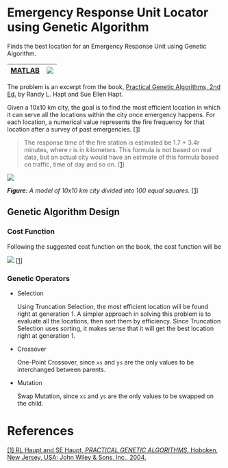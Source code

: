 # Emergency Response Unit Locator using Genetic Algorithm
Finds the best location for an Emergency Response Unit using Genetic Algorithm.

| [MATLAB](https://www.mathworks.com/videos/whats-new-in-matlab-in-r2015b-and-r2016a-120995.html) | ![](https://cdn.rawgit.com/raymelon/EmergencyResponseUnitLocator/b62eda41/misc/MALTAB-R2015b-orange.svg) |
|-|-|

The problem is an excerpt from the book, [Practical Genetic Algorithms, 2nd Ed.](https://www.researchgate.net/profile/Sue_Haupt/publication/37405956_Practical_Genetic_Algorithms/links/0912f5092a761d8b04000000/Practical-Genetic-Algorithms.pdf) 
by Randy L. Hapt and Sue Ellen Hapt.

Given a 10x10 km city, the goal is to find the most efficient location in which it can serve all the locations within the city
once emergency happens. For each location, a numerical value represents the fire frequency for that location after a survey of past emergencies. [[1]]

> The response time of the fire station is estimated be 1.7 + 3.4r minutes, where r is in
kilometers. This formula is not based on real data, but an actual city would have an
estimate of this formula based on traffic, time of day and so on.  [[1]]

![](https://github.com/raymelon/EmergencyResponseUnitLocator/blob/master/misc/model.JPG)

***Figure:** A model of 10x10 km city divided into 100 equal squares.*  [[1]]

## Genetic Algorithm Design

### Cost Function
Following the suggested cost function on the book, the cost function will be

![](https://github.com/raymelon/EmergencyResponseUnitLocator/blob/master/misc/cost.JPG)  [[1]]


### Genetic Operators
- Selection 

    Using Truncation Selection, the most efficient location will be found right at generation 1.
    A simpler approach in solving this problem is to evaluate all the locations, then sort them by efficiency.
    Since Truncation Selection uses sorting, it makes sense that it will get the best location right at generation 1.


- Crossover 

    One-Point Crossover, since `xs` and `ys` are the only values to be interchanged between parents.

- Mutation 

    Swap Mutation, since `xs` and `ys` are the only values to be swapped on the child.

# References
[1]: #references ""
[\[1\] RL Haupt and SE Haupt, *PRACTICAL GENETIC ALGORITHMS.* Hoboken, New Jersey, USA: John Wiley & Sons, Inc., 2004.](https://www.researchgate.net/profile/Sue_Haupt/publication/37405956_Practical_Genetic_Algorithms/links/0912f5092a761d8b04000000/Practical-Genetic-Algorithms.pdf)


